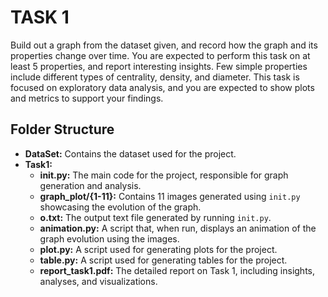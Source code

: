 # TASK 1

Build out a graph from the
dataset given, and record how the graph and its properties change over time.
You are expected to perform this task on at least 5 properties, and report
interesting insights. Few simple properties include different types of centrality,
density, and diameter. This task is focused on exploratory data analysis, and you
are expected to show plots and metrics to support your findings.

## Folder Structure

- **DataSet:** Contains the dataset used for the project.
- **Task1:**
  - **init.py:** The main code for the project, responsible for graph generation and analysis.
  - **graph_plot/{1-11}:** Contains 11 images generated using `init.py` showcasing the evolution of the graph.
  - **o.txt:** The output text file generated by running `init.py`.
  - **animation.py:** A script that, when run, displays an animation of the graph evolution using the images.
  - **plot.py:** A script used for generating plots for the project.
  - **table.py:** A script used for generating tables for the project.
  - **report_task1.pdf:** The detailed report on Task 1, including insights, analyses, and visualizations.


